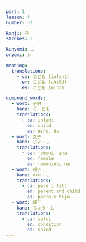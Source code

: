 ```yaml
---
part: 1
lesson: 4
number: 32

kanji: 子
strokes: 3

kunyomi: こ
onyomi: シ

meaning:
  translations:
    - ca: こども (infant)
      en: こども (child)
      es: こども (niño)

compound_words:
  - word: 子供
    kana: こ・ども
    translations:
      - ca: infant
        en: child
        es: niño, ña
  - word: 女子
    kana: じょ・し
    translations:
      - ca: femení -ina
        en: female
        es: femenino, na
  - word: 親子
    kana: おや・こ
    translations:
      - ca: pare i fill
        en: parent and child
        es: padre e hijo
  - word: 調子
    kana: ちょう・し
    translations:
      - ca: salut
        en: condition
        es: salud
---
```

